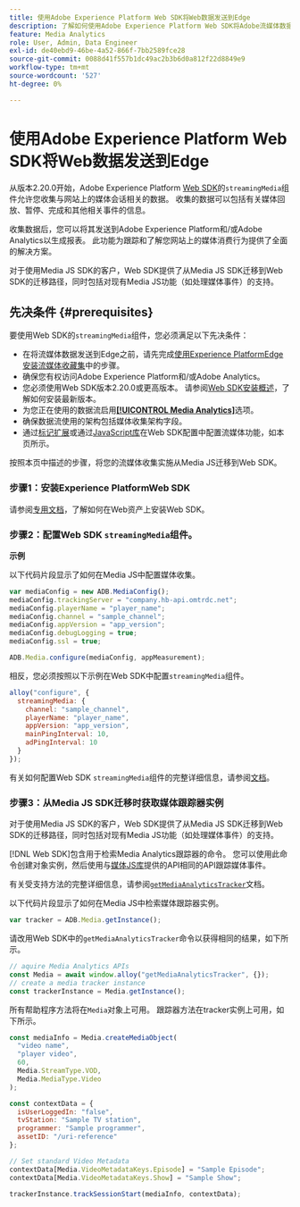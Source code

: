 ```yaml
---
title: 使用Adobe Experience Platform Web SDK将Web数据发送到Edge
description: 了解如何使用Adobe Experience Platform Web SDK将Adobe流媒体数据发送到Experience PlatformEdge。
feature: Media Analytics
role: User, Admin, Data Engineer
exl-id: de40ebd9-46be-4a52-866f-7bb2589fce28
source-git-commit: 0088d41f557b1dc49ac2b3b6d0a812f22d8849e9
workflow-type: tm+mt
source-wordcount: '527'
ht-degree: 0%

---
```


# 使用Adobe Experience Platform Web SDK将Web数据发送到Edge

从版本2.20.0开始，Adobe Experience Platform [Web SDK](https://experienceleague.adobe.com/zh-hans/docs/experience-platform/web-sdk/home)的`streamingMedia`组件允许您收集与网站上的媒体会话相关的数据。 收集的数据可以包括有关媒体回放、暂停、完成和其他相关事件的信息。

收集数据后，您可以将其发送到Adobe Experience Platform和/或Adobe Analytics以生成报表。 此功能为跟踪和了解您网站上的媒体消费行为提供了全面的解决方案。

对于使用Media JS SDK的客户，Web SDK提供了从Media JS SDK迁移到Web SDK的迁移路径，同时包括对现有Media JS功能（如处理媒体事件）的支持。

## 先决条件 {#prerequisites}

要使用Web SDK的`streamingMedia`组件，您必须满足以下先决条件：

* 在将流媒体数据发送到Edge之前，请先完成[使用Experience PlatformEdge安装流媒体收藏集](/help/implementation/edge/implementation-edge.md)中的步骤。
* 确保您有权访问Adobe Experience Platform和/或Adobe Analytics。
* 您必须使用Web SDK版本2.20.0或更高版本。 请参阅[Web SDK安装概述](https://experienceleague.adobe.com/zh-hans/docs/experience-platform/web-sdk/install/overview)，了解如何安装最新版本。
* 为您正在使用的数据流启用&#x200B;**[[!UICONTROL Media Analytics]](https://experienceleague.adobe.com/zh-hans/docs/experience-platform/datastreams/configure)**&#x200B;选项。
* 确保数据流使用的架构包括媒体收集架构字段。
* 通过[标记扩展](#tag-extension)或通过[JavaScript库](#library)在Web SDK配置中配置流媒体功能，如本页所示。

按照本页中描述的步骤，将您的流媒体收集实施从Media JS迁移到Web SDK。

### 步骤1：安装Experience PlatformWeb SDK

请参阅[专用文档](https://experienceleague.adobe.com/zh-hans/docs/experience-platform/web-sdk/install/overview)，了解如何在Web资产上安装Web SDK。

### 步骤2：配置Web SDK `streamingMedia`组件。

**示例**

以下代码片段显示了如何在Media JS中配置媒体收集。

```javascript
var mediaConfig = new ADB.MediaConfig();
mediaConfig.trackingServer = "company.hb-api.omtrdc.net";
mediaConfig.playerName = "player_name";
mediaConfig.channel = "sample_channel";
mediaConfig.appVersion = "app_version";
mediaConfig.debugLogging = true;
mediaConfig.ssl = true;

ADB.Media.configure(mediaConfig, appMeasurement);
```

相反，您必须按照以下示例在Web SDK中配置`streamingMedia`组件。

```js
alloy("configure", {
  streamingMedia: {
    channel: "sample_channel",
    playerName: "player_name",
    appVersion: "app_version",
    mainPingInterval: 10,
    adPingInterval: 10
  }
});
```

有关如何配置Web SDK `streamingMedia`组件的完整详细信息，请参阅[文档](https://experienceleague.adobe.com/zh-hans/docs/experience-platform/web-sdk/commands/configure/streamingmedia)。

### 步骤3：从Media JS SDK迁移时获取媒体跟踪器实例

对于使用Media JS SDK的客户，Web SDK提供了从Media JS SDK迁移到Web SDK的迁移路径，同时包括对现有Media JS功能（如处理媒体事件）的支持。

[!DNL Web SDK]包含用于检索Media Analytics跟踪器的命令。 您可以使用此命令创建对象实例，然后使用与[媒体JS库](https://adobe-marketing-cloud.github.io/media-sdks/reference/javascript_3x/APIReference.html)提供的API相同的API跟踪媒体事件。

有关受支持方法的完整详细信息，请参阅[`getMediaAnalyticsTracker`](https://experienceleague.adobe.com/zh-hans/docs/experience-platform/web-sdk/commands/getmediaanalyticstracker)文档。

以下代码片段显示了如何在Media JS中检索媒体跟踪器实例。

```javascript
var tracker = ADB.Media.getInstance();
```

请改用Web SDK中的`getMediaAnalyticsTracker`命令以获得相同的结果，如下所示。

```js
// aquire Media Analytics APIs
const Media = await window.alloy("getMediaAnalyticsTracker", {});
// create a media tracker instance
const trackerInstance = Media.getInstance();
```

所有帮助程序方法将在`Media`对象上可用。 跟踪器方法在tracker实例上可用，如下所示。

```js
const mediaInfo = Media.createMediaObject(
  "video name",
  "player video",
  60,
  Media.StreamType.VOD,
  Media.MediaType.Video
);

const contextData = {
  isUserLoggedIn: "false",
  tvStation: "Sample TV station",
  programmer: "Sample programmer",
  assetID: "/uri-reference"
};

// Set standard Video Metadata
contextData[Media.VideoMetadataKeys.Episode] = "Sample Episode";
contextData[Media.VideoMetadataKeys.Show] = "Sample Show";

trackerInstance.trackSessionStart(mediaInfo, contextData);
```
